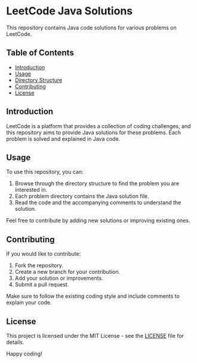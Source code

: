 # LeetCode Java Solutions

This repository contains Java code solutions for various problems on LeetCode.

## Table of Contents

- [Introduction](#introduction)
- [Usage](#usage)
- [Directory Structure](#directory-structure)
- [Contributing](#contributing)
- [License](#license)

## Introduction

LeetCode is a platform that provides a collection of coding challenges, and this repository aims to provide Java solutions for these problems. Each problem is solved and explained in Java code.

## Usage

To use this repository, you can:

1. Browse through the directory structure to find the problem you are interested in.
2. Each problem directory contains the Java solution file.
3. Read the code and the accompanying comments to understand the solution.

Feel free to contribute by adding new solutions or improving existing ones.

## Contributing

If you would like to contribute:

1. Fork the repository.
2. Create a new branch for your contribution.
3. Add your solution or improvements.
4. Submit a pull request.

Make sure to follow the existing coding style and include comments to explain your code.

## License

This project is licensed under the MIT License - see the [LICENSE](LICENSE) file for details.

Happy coding!

